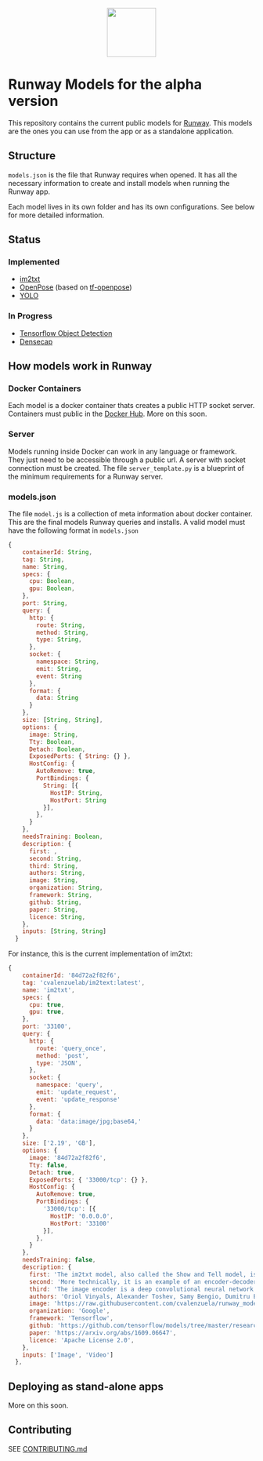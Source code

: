 <p align="center">
<img src="utils/icon.png" width="100">
</p>

# Runway Models for the alpha version

This repository contains the current public models for [Runway](https//runwayml.com). This models are the ones you can use from the app or as a standalone application.

## Structure

`models.json` is the file that Runway requires when opened. It has all the necessary information to create and install models when running the Runway app.

Each model lives in its own folder and has its own configurations. See below for more detailed information.

## Status

### Implemented

- [im2txt](https://github.com/tensorflow/models/tree/master/research/im2txt)
- [OpenPose](https://github.com/CMU-Perceptual-Computing-Lab/openpose) (based on [tf-openpose](https://github.com/ildoonet/tf-pose-estimation))
- [YOLO](https://pjreddie.com/darknet/yolo/)

### In Progress

- [Tensorflow Object Detection]()
- [Densecap]()

## How models work in Runway

### Docker Containers

Each model is a docker container thats creates a public HTTP socket server. Containers must public in the [Docker Hub](https://hub.docker.com/). More on this soon.

### Server 

Models running inside Docker can work in any language or framework. They just need to be accessible through a public url. A server with socket connection must be created. The file `server_template.py` is a blueprint of the minimum requirements for a Runway server.

### models.json

The file `model.js` is a collection of meta information about docker container. This are the final models Runway queries and installs. A valid model must have the following format in `models.json`

```javascript
{
    containerId: String,
    tag: String,
    name: String,
    specs: {
      cpu: Boolean,
      gpu: Boolean,
    },
    port: String,
    query: {
      http: {
        route: String,
        method: String,
        type: String,
      },
      socket: {
        namespace: String,
        emit: String,
        event: String
      },
      format: {
        data: String
      }
    },
    size: [String, String],
    options: {
      image: String,
      Tty: Boolean,
      Detach: Boolean,
      ExposedPorts: { String: {} },
      HostConfig: {
        AutoRemove: true,
        PortBindings: {
          String: [{
            HostIP: String,
            HostPort: String
          }],
        },
      }
    },
    needsTraining: Boolean,
    description: {
      first: ,
      second: String,
      third: String,
      authors: String,
      image: String,
      organization: String,
      framework: String,
      github: String,
      paper: String,
      licence: String,
    },
    inputs: [String, String]
  }
```

For instance, this is the current implementation of im2txt:

```javascript
{
    containerId: '84d72a2f82f6',
    tag: 'cvalenzuelab/im2text:latest',
    name: 'im2txt',
    specs: {
      cpu: true,
      gpu: true,
    },
    port: '33100',
    query: {
      http: {
        route: 'query_once',
        method: 'post',
        type: 'JSON',
      },
      socket: {
        namespace: 'query',
        emit: 'update_request',
        event: 'update_response'
      },
      format: {
        data: 'data:image/jpg;base64,'
      }
    },
    size: ['2.19', 'GB'],
    options: {
      image: '84d72a2f82f6',
      Tty: false,
      Detach: true,
      ExposedPorts: { '33000/tcp': {} },
      HostConfig: {
        AutoRemove: true,
        PortBindings: {
          '33000/tcp': [{
            HostIP: '0.0.0.0',
            HostPort: '33100'
          }],
        },
      }
    },
    needsTraining: false,
    description: {
      first: 'The im2txt model, also called the Show and Tell model, is a deep neural network that learns how to describe the content of images',
      second: 'More technically, it is an example of an encoder-decoder neural network. It works by first "encoding" an image into a fixed-length vector representation, and then "decoding" the representation into a natural language description.',
      third: 'The image encoder is a deep convolutional neural network. This type of network is widely used for image tasks and is currently state-of-the-art for object recognition and detection. Our particular choice of network is the Inception v3 image recognition model pretrained on the ILSVRC-2012-CLS image classification dataset. The decoder is a long short-term memory (LSTM) network. This type of network is commonly used for sequence modeling tasks such as language modeling and machine translation. In the Show and Tell model, the LSTM network is trained as a language model conditioned on the image encoding.',
      authors: 'Oriol Vinyals, Alexander Toshev, Samy Bengio, Dumitru Erhan.',
      image: 'https://raw.githubusercontent.com/cvalenzuela/runway_models/master/im2txt/imgs/demo.png?token=AKHU_R2F7AQImVwfzZ1RqeRfVKYWJYwhks5azcGywA%3D%3D',
      organization: 'Google',
      framework: 'Tensorflow',
      github: 'https://github.com/tensorflow/models/tree/master/research/im2txt',
      paper: 'https://arxiv.org/abs/1609.06647',
      licence: 'Apache License 2.0',
    },
    inputs: ['Image', 'Video']
  },
```

## Deploying as stand-alone apps

More on this soon.

## Contributing

SEE [CONTRIBUTING.md]()
